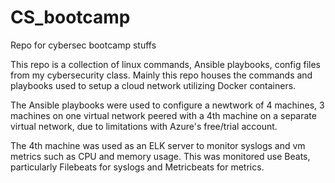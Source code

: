 # CS_bootcamp
Repo for cybersec bootcamp stuffs

This repo is a collection of linux commands, Ansible playbooks, config files from my cybersecurity class.
Mainly this repo houses the commands and playbooks used to setup a cloud network utilizing Docker containers.

The Ansible playbooks were used to configure a newtwork of 4 machines, 3 machines on one virtual network peered
with a 4th machine on a separate virtual network, due to limitations with Azure's free/trial account.

The 4th machine was used as an ELK server to monitor syslogs and vm metrics such as CPU and memory usage. 
This was monitored use Beats, particularly Filebeats for syslogs and Metricbeats for metrics.
